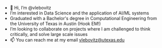 - 👋 Hi, I’m @vlebovitz
- I’m interested in Data Science and the application of AI/ML systems 
- Graduated with a  Bachelor's degree in Computational Engineering from the University of Texas in Austin (Hook EM!)
- I’m looking to collaborate on projects where I am challenged to think critically, and solve large scale issues
- 📫 You can reach me at my email vlebovitz@utexas.edu

<!---
vlebovitz/vlebovitz is a ✨ special ✨ repository because its `README.md` (this file) appears on your GitHub profile.
You can click the Preview link to take a look at your changes.
--->
